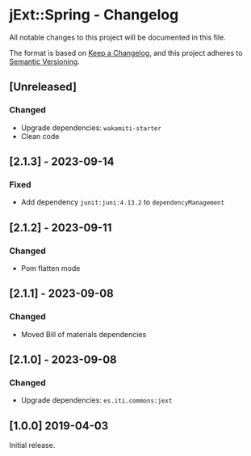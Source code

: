 # jExt::Spring - Changelog

All notable changes to this project will be documented in this file.

The format is based on [Keep a Changelog](https://keepachangelog.com/en/1.0.0/),
and this project adheres to [Semantic Versioning](https://semver.org/spec/v2.0.0.html).


## [Unreleased]

### Changed
- Upgrade dependencies: `wakamiti-starter`
- Clean code


## [2.1.3] - 2023-09-14

### Fixed
- Add dependency `junit:juni:4.13.2` to `dependencyManagement`


## [2.1.2] - 2023-09-11

### Changed
- Pom flatten mode


## [2.1.1] - 2023-09-08

### Changed
- Moved Bill of materials dependencies


## [2.1.0] - 2023-09-08

### Changed
- Upgrade dependencies: `es.iti.commons:jext`


## [1.0.0] 2019-04-03

Initial release.  
